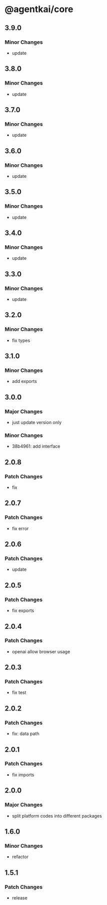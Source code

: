 # @agentkai/core

## 3.9.0

### Minor Changes

- update

## 3.8.0

### Minor Changes

- update

## 3.7.0

### Minor Changes

- update

## 3.6.0

### Minor Changes

- update

## 3.5.0

### Minor Changes

- update

## 3.4.0

### Minor Changes

- update

## 3.3.0

### Minor Changes

- update

## 3.2.0

### Minor Changes

- fix types

## 3.1.0

### Minor Changes

- add exports

## 3.0.0

### Major Changes

- just update version only

### Minor Changes

- 38b4961: add interface

## 2.0.8

### Patch Changes

- fix

## 2.0.7

### Patch Changes

- fix error

## 2.0.6

### Patch Changes

- update

## 2.0.5

### Patch Changes

- fix exports

## 2.0.4

### Patch Changes

- openai allow browser usage

## 2.0.3

### Patch Changes

- fix test

## 2.0.2

### Patch Changes

- fix: data path

## 2.0.1

### Patch Changes

- fix imports

## 2.0.0

### Major Changes

- split platform codes into different packages

## 1.6.0

### Minor Changes

- refactor

## 1.5.1

### Patch Changes

- release
